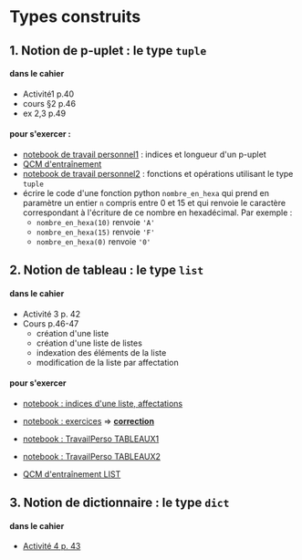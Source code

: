 # Types construits

## 1. Notion de p-uplet : le type `tuple`
#### dans le cahier
- Activité1 p.40
- cours §2 p.46
- ex 2,3 p.49
#### pour s'exercer :
* [notebook de travail personnel1](https://github.com/thfruchart/1nsi/blob/main/S3/tuple_TravailPerso1.ipynb) : indices et longueur d'un p-uplet
* [QCM d'entraînement](https://genumsi.inria.fr/qcm.php?h=b64984d23df65ec07e72acd39227cd50)
* [notebook de travail personnel2](https://github.com/thfruchart/1nsi/blob/main/S3/tuple_TravailPerso2.ipynb) : fonctions et opérations utilisant le type `tuple`
* écrire le code d'une fonction python `nombre_en_hexa` qui prend en paramètre un entier `n` compris entre 0 et 15 et qui renvoie le caractère correspondant à l'écriture de ce nombre en hexadécimal. Par exemple : 
  *  `nombre_en_hexa(10)` renvoie `'A'`
  *  `nombre_en_hexa(15)` renvoie `'F'`
  *  `nombre_en_hexa(0)` renvoie `'0'`

## 2. Notion de tableau : le type `list`
#### dans le cahier
- Activité 3 p. 42
- Cours p.46-47
  - création d'une liste
  - création d'une liste de listes
  - indexation des éléments de la liste
  - modification de la liste par affectation
#### pour s'exercer 
* [notebook : indices d'une liste, affectations](https://github.com/thfruchart/1nsi/blob/main/S3/TravailPerso_IndicesListes_Affectation.ipynb)
* [notebook : exercices](https://github.com/thfruchart/1nsi/blob/main/S3/Exercices.ipynb) => **[correction](https://github.com/thfruchart/1nsi/blob/main/S3/Exercices_CORR1.2.3.4.ipynb)**
* [notebook : TravailPerso TABLEAUX1](https://github.com/thfruchart/1nsi/blob/main/S3/TRAVAIL_PERSONNEL_Tableaux1.ipynb)
* [notebook : TravailPerso TABLEAUX2](https://github.com/thfruchart/1nsi/blob/main/S3/TRAVAIL_PERSONNEL_Tableaux2.ipynb)


* [QCM d'entraînement LIST](https://genumsi.inria.fr/qcm.php?h=f38fde516dc930fd9f247a3524c1c41b)

## 3. Notion de dictionnaire : le type `dict`
#### dans le cahier
* [Activité 4 p. 43](https://github.com/thfruchart/1nsi/blob/main/S3/Act3p43.md)


